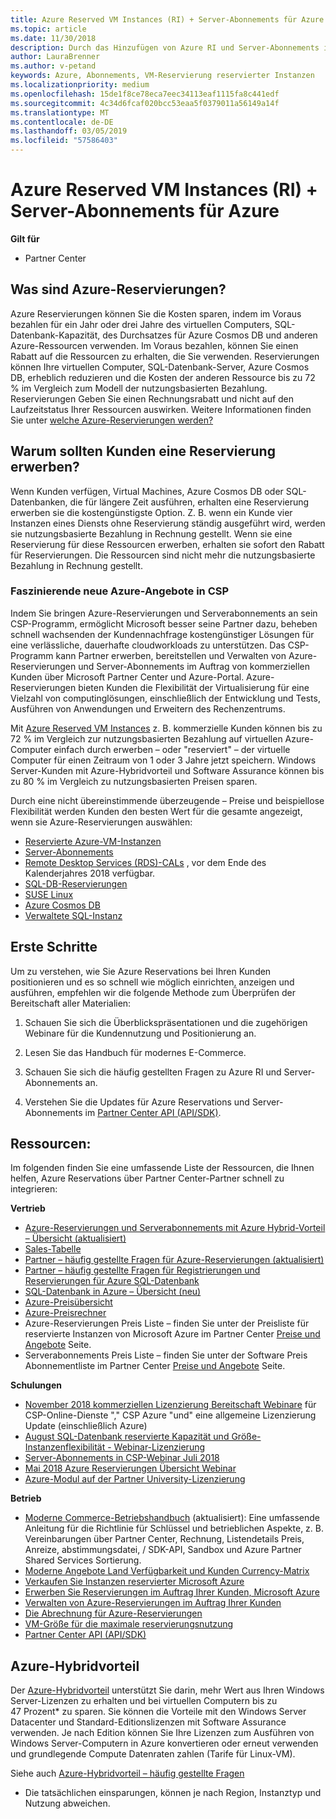 ```yaml
---
title: Azure Reserved VM Instances (RI) + Server-Abonnements für Azure | Partner Center
ms.topic: article
ms.date: 11/30/2018
description: Durch das Hinzufügen von Azure RI und Server-Abonnements in das CSP-Programm, unterstützen wir unsere Partner mit der schnell wachsenden Kundennachfrage für kostengünstigere Lösungen zur Unterstützung von verlässlichen, permanenten Cloud-Arbeitslasten. Mit dem CSP-Programm können Partner Azure RI und Server-Abonnements für kommerzielle Kunden über das Microsoft-Partner Center und das Azure-Portal bereitstellen und verwalten.
author: LauraBrenner
ms.author: v-petand
keywords: Azure, Abonnements, VM-Reservierung reservierter Instanzen
ms.localizationpriority: medium
ms.openlocfilehash: 15de1f8ce78eca7eec34113eaf1115fa8c441edf
ms.sourcegitcommit: 4c34d6fcaf020bcc53eaa5f0379011a56149a14f
ms.translationtype: MT
ms.contentlocale: de-DE
ms.lasthandoff: 03/05/2019
ms.locfileid: "57586403"
---
```

<!-- Mike Aasen wrote and owns this topic -->

# <a name="azure-reserved-vm-instances-ri--server-subscriptions-for-azure"></a>Azure Reserved VM Instances (RI) + Server-Abonnements für Azure

**Gilt für**

- Partner Center
 
## <a name="what-are-azure-reservations"></a>Was sind Azure-Reservierungen?

Azure Reservierungen können Sie die Kosten sparen, indem im Voraus bezahlen für ein Jahr oder drei Jahre des virtuellen Computers, SQL-Datenbank-Kapazität, des Durchsatzes für Azure Cosmos DB und anderen Azure-Ressourcen verwenden. Im Voraus bezahlen, können Sie einen Rabatt auf die Ressourcen zu erhalten, die Sie verwenden. Reservierungen können Ihre virtuellen Computer, SQL-Datenbank-Server, Azure Cosmos DB, erheblich reduzieren und die Kosten der anderen Ressource bis zu 72 % im Vergleich zum Modell der nutzungsbasierten Bezahlung. Reservierungen Geben Sie einen Rechnungsrabatt und nicht auf den Laufzeitstatus Ihrer Ressourcen auswirken. Weitere Informationen finden Sie unter [welche Azure-Reservierungen werden?](https://docs.microsoft.com/azure/billing/billing-save-compute-costs-reservations)

## <a name="why-should-customers-buy-a-reservation"></a>Warum sollten Kunden eine Reservierung erwerben?

Wenn Kunden verfügen, Virtual Machines, Azure Cosmos DB oder SQL-Datenbanken, die für längere Zeit ausführen, erhalten eine Reservierung erwerben sie die kostengünstigste Option. Z. B. wenn ein Kunde vier Instanzen eines Diensts ohne Reservierung ständig ausgeführt wird, werden sie nutzungsbasierte Bezahlung in Rechnung gestellt. Wenn sie eine Reservierung für diese Ressourcen erwerben, erhalten sie sofort den Rabatt für Reservierungen. Die Ressourcen sind nicht mehr die nutzungsbasierte Bezahlung in Rechnung gestellt.

 
### <a name="compelling-new-azure-offer-in-csp"></a>Faszinierende neue Azure-Angebote in CSP 

Indem Sie bringen Azure-Reservierungen und Serverabonnements an sein CSP-Programm, ermöglicht Microsoft besser seine Partner dazu, beheben schnell wachsenden der Kundennachfrage kostengünstiger Lösungen für eine verlässliche, dauerhafte cloudworkloads zu unterstützen. Das CSP-Programm kann Partner erwerben, bereitstellen und Verwalten von Azure-Reservierungen und Server-Abonnements im Auftrag von kommerziellen Kunden über Microsoft Partner Center und Azure-Portal. Azure-Reservierungen bieten Kunden die Flexibilität der Virtualisierung für eine Vielzahl von computinglösungen, einschließlich der Entwicklung und Tests, Ausführen von Anwendungen und Erweitern des Rechenzentrums. 

Mit [Azure Reserved VM Instances](https://azure.microsoft.com/en-us/pricing/reserved-vm-instances/) z. B. kommerzielle Kunden können bis zu 72 % im Vergleich zur nutzungsbasierten Bezahlung auf virtuellen Azure-Computer einfach durch erwerben – oder "reserviert" – der virtuelle Computer für einen Zeitraum von 1 oder 3 Jahre jetzt speichern. Windows Server-Kunden mit Azure-Hybridvorteil und Software Assurance können bis zu 80 % im Vergleich zu nutzungsbasierten Preisen sparen. 

Durch eine nicht übereinstimmende überzeugende – Preise und beispiellose Flexibilität werden Kunden den besten Wert für die gesamte angezeigt, wenn sie Azure-Reservierungen auswählen: 

- [Reservierte Azure-VM-Instanzen](https://docs.microsoft.com/azure/virtual-machines/windows/prepay-reserved-vm-instances)
- [Server-Abonnements](https://www.microsoft.com/en-us/Licensing/news/windows-sql-server-through-csp) 
- [Remote Desktop Services (RDS)-CALs](https://cloudblogs.microsoft.com/windowsserver/2018/10/03/remote-desktop-services-2019-generally-available-with-windows-server-2019/) , vor dem Ende des Kalenderjahres 2018 verfügbar.
- [SQL-DB-Reservierungen](https://docs.microsoft.com/azure/sql-database/sql-database-reserved-capacity)
- [SUSE Linux](https://docs.microsoft.com/azure/virtual-machines/linux/prepay-suse-software-charges)
- [Azure Cosmos DB](https://docs.microsoft.com/azure/cosmos-db/cosmos-db-reserved-capacity)
- [Verwaltete SQL-Instanz](https://docs.microsoft.com/azure/sql-database/sql-database-managed-instance)

## <a name="getting-started"></a>Erste Schritte

Um zu verstehen, wie Sie Azure Reservations bei Ihren Kunden positionieren und es so schnell wie möglich einrichten, anzeigen und ausführen, empfehlen wir die folgende Methode zum Überprüfen der Bereitschaft aller Materialien:

1.  Schauen Sie sich die Überblickspräsentationen und die zugehörigen Webinare für die Kundennutzung und Positionierung an.

2.  Lesen Sie das Handbuch für modernes E-Commerce.

5.  Schauen Sie sich die häufig gestellten Fragen zu Azure RI und Server-Abonnements an.

6.  Verstehen Sie die Updates für Azure Reservations und Server-Abonnements im [Partner Center API (API/SDK)](https://docs.microsoft.com/en-us/partner-center/develop/purchase-azure-reserved-vm-instances).

## <a name="resources"></a>Ressourcen: 

Im folgenden finden Sie eine umfassende Liste der Ressourcen, die Ihnen helfen, Azure Reservations über Partner Center-Partner schnell zu integrieren: 

**Vertrieb**

- [Azure-Reservierungen und Serverabonnements mit Azure Hybrid-Vorteil – Übersicht (aktualisiert)](https://assetsprod.microsoft.com/Azure-reservations-and-server-subscriptions-with-azure-hybrid-benefit.pptx)
- [Sales-Tabelle](https://assetsprod.microsoft.com/mpn/Azure-RI-Sales-Sheet-CSP.pdf)
- [Partner – häufig gestellte Fragen für Azure-Reservierungen (aktualisiert)](https://assetsprod.microsoft.com/Partner-faq-for-azure-reservations.docx)
- [Partner – häufig gestellte Fragen für Registrierungen und Reservierungen für Azure SQL-Datenbank](https://assetsprod.microsoft.com/Partner-faq-for-azure-reservations-sql-db.docx)
- [SQL-Datenbank in Azure – Übersicht (neu)](https://assetsprod.microsoft.com/Sql-db-in-azure-overview.pptx)
- [Azure-Preisübersicht](https://azure.microsoft.com/pricing/#explore-cost)
- [Azure-Preisrechner](https://azure.microsoft.com/pricing/calculator/)
- Azure-Reservierungen Preis Liste – finden Sie unter der Preisliste für reservierte Instanzen von Microsoft Azure im Partner Center [Preise und Angebote](https://assetsprod.microsoft.com/modern-offers-country-currency-availability.xlsx) Seite.
- Serverabonnements Preis Liste – finden Sie unter der Software Preis Abonnementliste im Partner Center [Preise und Angebote](https://assetsprod.microsoft.com/modern-offers-country-currency-availability.xlsx) Seite.

**Schulungen**

- [November 2018 kommerziellen Lizenzierung Bereitschaft Webinare](https://na01.safelinks.protection.outlook.com/?url=https%3A%2F%2Fcommercial-licensing.eventbuilder.com%2F%3Flandingpageid%3DV0Bx6L&data=02%7C01%7Cv-oumaki%40microsoft.com%7C96e24687952242e1ff0c08d62ada13f3%7C72f988bf86f141af91ab2d7cd011db47%7C1%7C0%7C636743513471330495&sdata=DjPAKnW%2BpVekRS3Zngy2uwAkTpU4z1O%2Fh56NuTOmCzM%3D&reserved=0) für CSP-Online-Dienste "," CSP Azure "und" eine allgemeine Lizenzierung Update (einschließlich Azure)
- [August SQL-Datenbank reservierte Kapazität und Größe-Instanzenflexibilität - Webinar-Lizenzierung](https://commercial-licensing.eventbuilder.com/view?eventid=d0t9g4)
- [Server-Abonnements in CSP-Webinar Juli 2018](https://commercial-licensing.eventbuilder.com/Server_Subscriptions_in_CSP_P2_July)
- [Mai 2018 Azure Reservierungen Übersicht Webinar](https://commercial-licensing.eventbuilder.com/Reserved_Instances_in_CSP_May_Option_1)
- [Azure-Modul auf der Partner University-Lizenzierung](https://aka.ms/azure_partner_licensing)

**Betrieb**

- [Moderne Commerce-Betriebshandbuch](https://assetsprod.microsoft.com/mpn/Partner-Center-Modern-Commerce-Operating-Guide.docx) (aktualisiert):  Eine umfassende Anleitung für die Richtlinie für Schlüssel und betrieblichen Aspekte, z. B. Vereinbarungen über Partner Center, Rechnung, Listendetails Preis, Anreize, abstimmungsdatei, / SDK-API, Sandbox und Azure Partner Shared Services Sortierung.
- [Moderne Angebote Land Verfügbarkeit und Kunden Currency-Matrix](https://assetsprod.microsoft.com/modern-offers-country-currency-availability.xlsx)
- [Verkaufen Sie Instanzen reservierter Microsoft Azure](https://go.microsoft.com/fwlink/?linkid=872806)
- [Erwerben Sie Reservierungen im Auftrag Ihrer Kunden, Microsoft Azure](https://go.microsoft.com/fwlink/?linkid=872807)
- [Verwalten von Azure-Reservierungen im Auftrag Ihrer Kunden](https://go.microsoft.com/fwlink/?linkid=872808)
- [Die Abrechnung für Azure-Reservierungen](https://go.microsoft.com/fwlink/?linkid=872809)
- [VM-Größe für die maximale reservierungsnutzung](https://go.microsoft.com/fwlink/?linkid=872810)
- [Partner Center API (API/SDK)](https://docs.microsoft.com/en-us/partner-center/develop/purchase-azure-reserved-vm-instances)

## <a name="azure-hybrid-benefit"></a>Azure-Hybridvorteil

Der [Azure-Hybridvorteil](https://azure.microsoft.com/pricing/hybrid-benefit) unterstützt Sie darin, mehr Wert aus Ihren Windows Server-Lizenzen zu erhalten und bei virtuellen Computern bis zu 47 Prozent* zu sparen. Sie können die Vorteile mit den Windows Server Datacenter und Standard-Editionslizenzen mit Software Assurance verwenden. Je nach Edition können Sie Ihre Lizenzen zum Ausführen von Windows Server-Computern in Azure konvertieren oder erneut verwenden und grundlegende Compute Datenraten zahlen (Tarife für Linux-VM).

Siehe auch [Azure-Hybridvorteil – häufig gestellte Fragen](https://azure.microsoft.com/en-us/pricing/hybrid-benefit/faq/)

* Die tatsächlichen einsparungen, können je nach Region, Instanztyp und Nutzung abweichen.